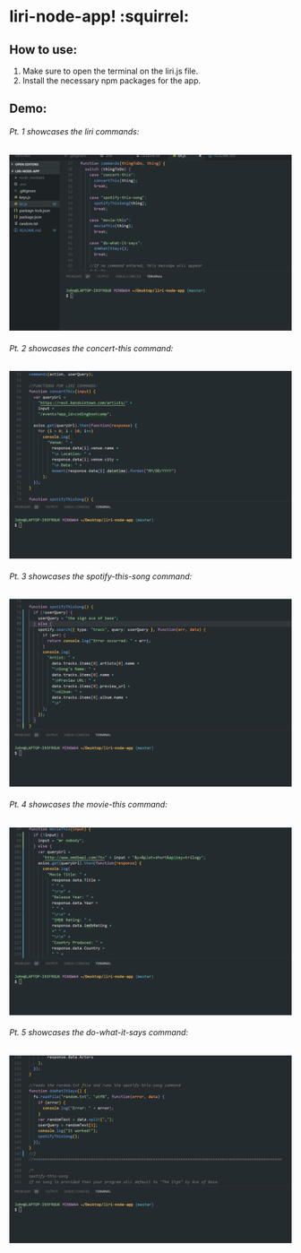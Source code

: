# liri-node-app! :squirrel:

## How to use:

1. Make sure to open the terminal on the liri.js file.
2. Install the necessary npm packages for the app.

## Demo:

###### Pt. 1 showcases the liri commands:

![alt-text](https://github.com/christineit/liri-node-app/blob/master/assets/images/pt.1-commands.gif)

###### Pt. 2 showcases the concert-this command:

![alt-text](https://github.com/christineit/liri-node-app/blob/master/assets/images/pt.2%20concert-this.gif)

###### Pt. 3 showcases the spotify-this-song command:

![alt-text](https://github.com/christineit/liri-node-app/blob/master/assets/images/pt.3%20spotify-this-song.gif)

###### Pt. 4 showcases the movie-this command:

![alt-text](https://github.com/christineit/liri-node-app/blob/master/assets/images/pt.4%20movie-this.gif)

###### Pt. 5 showcases the do-what-it-says command:

![alt-text](https://github.com/christineit/liri-node-app/blob/master/assets/images/pt.5%20do-what-it-says.gif)
